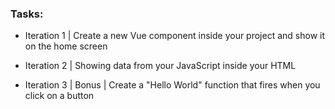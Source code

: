 ### Tasks:

* Iteration 1 | Create a new Vue component inside your project and show it on the home screen

* Iteration 2 | Showing data from your JavaScript inside your HTML

* Iteration 3 | Bonus | Create a "Hello World" function that fires when you click on a button
